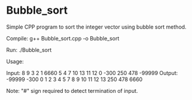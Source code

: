 # Bubble_sort

Simple CPP program to sort the integer vector using bubble sort method.

Compile: g++ Bubble_sort.cpp -o Bubble_sort

Run: ./Bubble_sort

Usage: 

Input:
8 9 3 2 1 6660 5 4 7 10 13 11 12 0 -300 250 478 -99999 
Output:
-99999 -300 0 1 2 3 4 5 7 8 9 10 11 12 13 250 478 6660 

Note: "#" sign required to detect termination of input.
